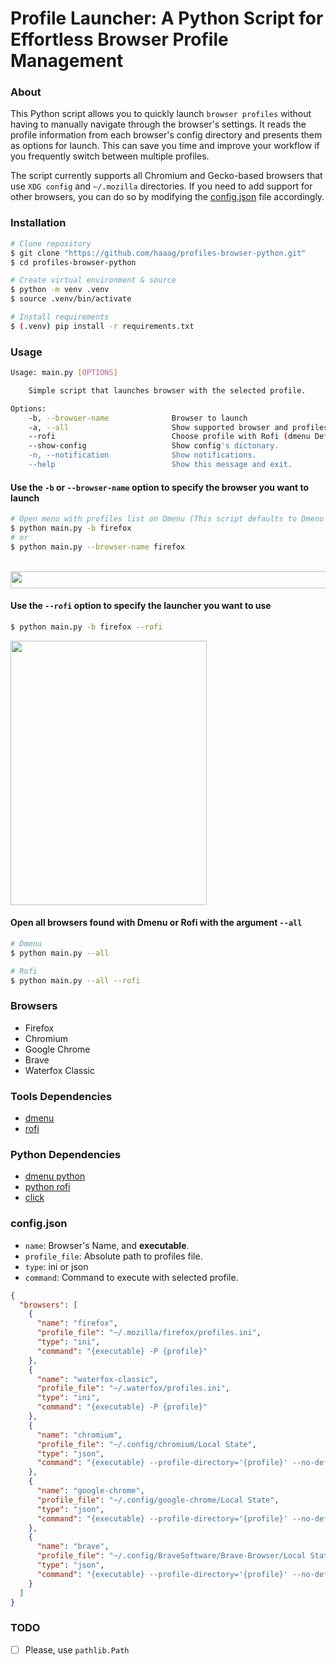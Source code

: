 # Profile Launcher: A Python Script for Effortless Browser Profile Management

### About 

This Python script allows you to quickly launch `browser profiles` without having to manually navigate through the browser's settings.
It reads the profile information from each browser's config directory and presents them as options for launch.
This can save you time and improve your workflow if you frequently switch between multiple profiles.

The script currently supports all Chromium and Gecko-based browsers that use `XDG config` and `~/.mozilla` directories. If you need to add support for other browsers, you can do so by modifying the [config.json](#configjson) file accordingly.

### Installation

```bash
# Clone repository
$ git clone "https://github.com/haaag/profiles-browser-python.git"
$ cd profiles-browser-python

# Create virtual environment & source
$ python -m venv .venv
$ source .venv/bin/activate

# Install requirements
$ (.venv) pip install -r requirements.txt
```

### Usage

```bash
Usage: main.py [OPTIONS]

    Simple script that launches browser with the selected profile.

Options:
    -b, --browser-name              Browser to launch
    -a, --all                       Show supported browser and profiles.
    --rofi                          Choose profile with Rofi (dmenu Default).
    --show-config                   Show config's dictonary.
    -n, --notification              Show notifications.
    --help                          Show this message and exit.
```

#### Use the `-b` or `--browser-name` option to specify the browser you want to launch

```bash
# Open menu with profiles list on Dmenu (This script defaults to Dmenu as Menu)
$ python main.py -b firefox
# or
$ python main.py --browser-name firefox
```

<br>
<img align="center" width="684" height="27" src="https://github.com/haaag/profiles-browser-python/blob/main/.img/firefox-dmenu.png?raw=true">
<br>

#### Use the `--rofi` option to specify the launcher you want to use

```bash
$ python main.py -b firefox --rofi
```

<img align="center" width="314" height="423" src="https://github.com/haaag/profiles-browser-python/blob/main/.img/firefox-rofi.png?raw=true">
<br>

#### Open all browsers found with Dmenu or Rofi with the argument `--all`

```bash
# Dmenu
$ python main.py --all

# Rofi
$ python main.py --all --rofi
```

### Browsers

- Firefox
- Chromium
- Google Chrome
- Brave
- Waterfox Classic

### Tools Dependencies

- [dmenu](https://tools.suckless.org/dmenu/)
- [rofi](https://github.com/davatorium/rofi)

### Python Dependencies

- [dmenu python](https://github.com/allonhadaya/dmenu-python)
- [python rofi](https://github.com/bcbnz/python-rofi)
- [click](https://palletsprojects.com/p/click/)

### config.json

- `name`: Browser's Name, and **executable**.
- `profile_file`: Absolute path to profiles file.
- `type`: ini or json
- `command`: Command to execute with selected profile.

```json
{
  "browsers": [
    {
      "name": "firefox",
      "profile_file": "~/.mozilla/firefox/profiles.ini",
      "type": "ini",
      "command": "{executable} -P {profile}"
    },
    {
      "name": "waterfox-classic",
      "profile_file": "~/.waterfox/profiles.ini",
      "type": "ini",
      "command": "{executable} -P {profile}"
    },
    {
      "name": "chromium",
      "profile_file": "~/.config/chromium/Local State",
      "type": "json",
      "command": "{executable} --profile-directory='{profile}' --no-default-browser-check"
    },
    {
      "name": "google-chrome",
      "profile_file": "~/.config/google-chrome/Local State",
      "type": "json",
      "command": "{executable} --profile-directory='{profile}' --no-default-browser-check"
    },
    {
      "name": "brave",
      "profile_file": "~/.config/BraveSoftware/Brave-Browser/Local State",
      "type": "json",
      "command": "{executable} --profile-directory='{profile}' --no-default-browser-check"
    }
  ]
}
```

### TODO

- [ ] Please, use `pathlib.Path`
